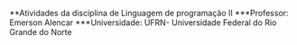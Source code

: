 **Atividades da disciplina de Linguagem de programação II 
***Professor:
Emerson Alencar
***Universidade:
UFRN- Universidade Federal do Rio Grande do Norte
